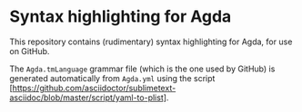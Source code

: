 Syntax highlighting for Agda
============================

This repository contains (rudimentary) syntax highlighting for Agda, for use on GitHub.

The `Agda.tmLanguage` grammar file (which is the one used by GitHub) is generated automatically from
`Agda.yml` using the script
[https://github.com/asciidoctor/sublimetext-asciidoc/blob/master/script/yaml-to-plist].
